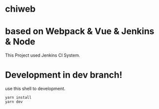 # chiweb
# based on Webpack & Vue & Jenkins & Node
This Project used Jenkins CI System.
# Development in dev branch!

use this shell to development.

```shell
yarn install
yarn dev
```

